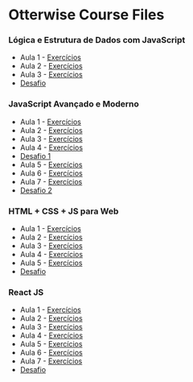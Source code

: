 # Otterwise Course Files

### Lógica e Estrutura de Dados com JavaScript
- Aula 1 - [Exercícios](https://github.com/PauloHFS/otterwise-course-files/blob/main/L%C3%B3gica%20e%20Estrutura%20de%20Dados%20com%20JavaScript/ex_aula_01.js)
- Aula 2 - [Exercícios](https://github.com/PauloHFS/otterwise-course-files/blob/main/L%C3%B3gica%20e%20Estrutura%20de%20Dados%20com%20JavaScript/ex_aula_02.js)
- Aula 3 - [Exercícios](https://github.com/PauloHFS/otterwise-course-files/blob/main/L%C3%B3gica%20e%20Estrutura%20de%20Dados%20com%20JavaScript/ex_aula_03.js)
- [Desafio](https://github.com/PauloHFS/otterwise-course-files/blob/main/L%C3%B3gica%20e%20Estrutura%20de%20Dados%20com%20JavaScript/desafio.js)

### JavaScript Avançado e Moderno
- Aula 1 - [Exercícios](https://github.com/PauloHFS/otterwise-course-files/blob/main/JavaScrip%20Avan%C3%A7ado%20e%20Moderno/ex_aula_01.js)
- Aula 2 - [Exercícios](https://github.com/PauloHFS/otterwise-course-files/blob/main/JavaScrip%20Avan%C3%A7ado%20e%20Moderno/ex_aula_02.js)
- Aula 3 - [Exercícios](https://github.com/PauloHFS/otterwise-course-files/blob/main/JavaScrip%20Avan%C3%A7ado%20e%20Moderno/ex_aula_03.js)
- Aula 4 - [Exercícios](https://github.com/PauloHFS/otterwise-course-files/blob/main/JavaScrip%20Avan%C3%A7ado%20e%20Moderno/ex_aula_04.js)
- [Desafio 1](https://github.com/PauloHFS/otterwise-course-files/blob/main/JavaScrip%20Avan%C3%A7ado%20e%20Moderno/desafio1.js)
- Aula 5 - [Exercícios](https://github.com/PauloHFS/otterwise-course-files/blob/main/JavaScrip%20Avan%C3%A7ado%20e%20Moderno/ex_aula_05.js)
- Aula 6 - [Exercícios](https://github.com/PauloHFS/otterwise-course-files/blob/main/JavaScrip%20Avan%C3%A7ado%20e%20Moderno/ex_aula_06.js)
- Aula 7 - [Exercícios](https://github.com/PauloHFS/otterwise-course-files/tree/main/JavaScrip%20Avan%C3%A7ado%20e%20Moderno/ex_aula_07)
- [Desafio 2](https://github.com/PauloHFS/otterwise-course-files/tree/main/JavaScrip%20Avan%C3%A7ado%20e%20Moderno/desafio2)

### HTML + CSS + JS para Web
- Aula 1 - [Exercícios](https://github.com/PauloHFS/otterwise-course-files/blob/main/HTML%20%2B%20CSS%20%2B%20JS%20para%20Web/ex_aula_01.html)
- Aula 2 - [Exercícios](https://github.com/PauloHFS/otterwise-course-files/tree/main/HTML%20%2B%20CSS%20%2B%20JS%20para%20Web/ex_aula_02)
- Aula 3 - [Exercícios](https://github.com/PauloHFS/otterwise-course-files/tree/main/HTML%20%2B%20CSS%20%2B%20JS%20para%20Web/ex_aula_03)
- Aula 4 - [Exercícios](https://github.com/PauloHFS/otterwise-course-files/tree/main/HTML%20%2B%20CSS%20%2B%20JS%20para%20Web/ex_aula_04)
- Aula 5 - [Exercícios](https://github.com/PauloHFS/otterwise-course-files/tree/main/HTML%20%2B%20CSS%20%2B%20JS%20para%20Web/ex_aula_05)
- [Desafio](https://github.com/PauloHFS/otterwise-course-files/tree/main/HTML%20%2B%20CSS%20%2B%20JS%20para%20Web/desafio)

### React JS
- Aula 1 - [Exercícios](https://github.com/PauloHFS/otterwise-course-files/tree/main/React%20JS/projeto-aula01)
- Aula 2 - [Exercícios](https://github.com/PauloHFS/otterwise-course-files/tree/main/React%20JS/projeto-aula02)
- Aula 3 - [Exercícios](https://github.com/PauloHFS/otterwise-course-files/tree/main/React%20JS/projeto-aula03)
- Aula 4 - [Exercícios](https://github.com/PauloHFS/otterwise-course-files/tree/main/React%20JS/projeto-aula04)
- Aula 5 - [Exercícios](https://github.com/PauloHFS/otterwise-course-files/tree/main/React%20JS/projeto-aula05)
- Aula 6 - [Exercícios](https://github.com/PauloHFS/otterwise-course-files/tree/main/React%20JS/projeto-aula06)
- Aula 7 - [Exercícios](https://github.com/PauloHFS/otterwise-course-files/tree/main/React%20JS/projeto-aula07)
- [Desafio](https://github.com/PauloHFS/to-do)
